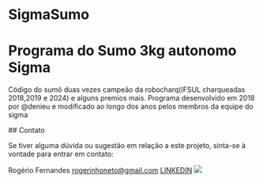 # SigmaSumo
<h1>Programa do Sumo 3kg autonomo Sigma</h1>
<p>Código do sumô duas vezes campeão da robocharq(IFSUL charqueadas 2018,2019 e 2024) e alguns premios mais. Programa desenvolvido em 2018 por @denieu e modificado ao longo dos anos pelos membros da equipe do sigma</p>
## Contato

Se tiver alguma dúvida ou sugestão em relação a este projeto, sinta-se à vontade para entrar em contato:

Rogério Fernandes
rogerinhoneto@gmail.com
<a href="https://www.linkedin.com/in/rogerio-fernandes78/">LINKEDIN<a>
<img src="https://scontent.fcxj14-1.fna.fbcdn.net/v/t1.6435-9/78097451_1736739046462211_2362852502430285824_n.jpg?_nc_cat=108&ccb=1-7&_nc_sid=300f58&_nc_ohc=_S9zhQ9J9qEAX9vJ0fS&_nc_ht=scontent.fcxj14-1.fna&oh=00_AfDsqqJozMXWTvD0tbH1Q9uTmbxxEwhk2ehQyPnG6zWWeg&oe=650119D6">
